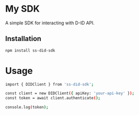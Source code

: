 # My SDK

A simple SDK for interacting with D-ID API.

## Installation

```bash
npm install ss-did-sdk
```

# Usage

```bash
import { DIDClient } from 'ss-did-sdk';

const client = new DIDClient({ apiKey: 'your-api-key' });
const token = await client.authenticate();

console.log(token);
```
